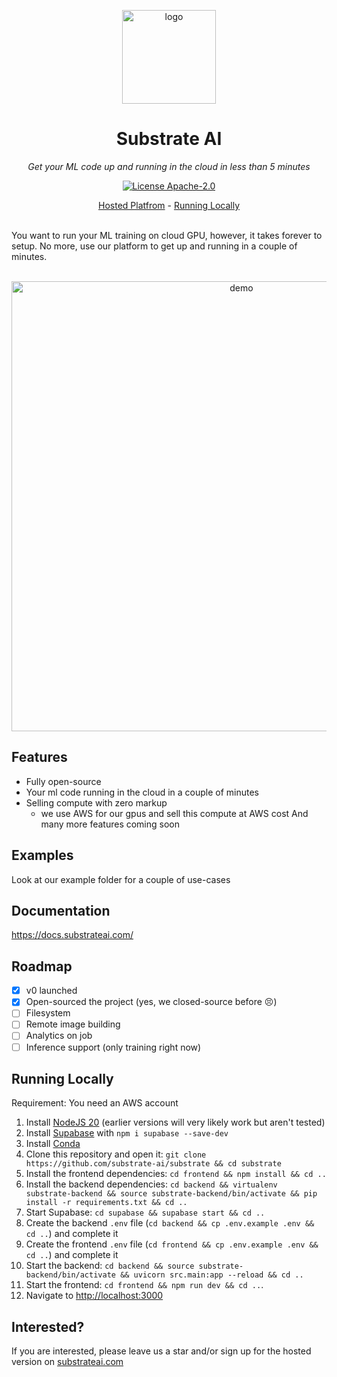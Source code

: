 <p align="center">
  <a href="https://datasaurus.app">
    <img height="150" src="https://github.com/substrate-ai/substrate/assets/32412211/4aad3e0f-670c-452f-a3bc-9e97151acaab" alt="logo">
  </a>
</p>

<h1 align="center">
  Substrate AI
</h1>

<p align="center">
  <i>Get your ML code up and running in the cloud in less than 5 minutes</i>
</p>

<p align="center">
  <a href="/LICENSE"><img alt="License Apache-2.0" src="https://img.shields.io/github/license/substrate-ai/substrate?style=flat-square"></a>
</p>

<p align="center">
  <a href="https://substrateai.com">Hosted Platfrom</a> - <a href="#running-locally">Running Locally</a>
</p>

<br>
You want to run your ML training on cloud GPU, however, it takes forever to setup. No more, use our platform to get up and running in a couple of minutes. 
<br>
<br>
<p align="center">
 <img width="720" src="https://github.com/datasaurus-ai/datasaurus/assets/32412211/7b9a36dd-9264-4442-ba25-e29a5a1516f3" alt="demo">
</p>

## Features

- Fully open-source
- Your ml code running in the cloud in a couple of minutes
- Selling compute with zero markup
    - we use AWS for our gpus and sell this compute at AWS cost
And many more features coming soon

## Examples

Look at our example folder for a couple of use-cases

## Documentation

https://docs.substrateai.com/

## Roadmap

- [x] v0 launched
- [x] Open-sourced the project (yes, we closed-source before 😣)
- [ ] Filesystem
- [ ] Remote image building
- [ ] Analytics on job
- [ ] Inference support (only training right now)

## Running Locally

Requirement: You need an AWS account

1. Install [NodeJS 20](https://nodejs.org/en/download/current) (earlier versions will very likely work but aren't tested)
2. Install [Supabase](https://supabase.com/docs/guides/cli/local-development) with `npm i supabase --save-dev`
3. Install [Conda](https://conda.io/projects/conda/en/latest/user-guide/install/index.html)
4. Clone this repository and open it: `git clone https://github.com/substrate-ai/substrate && cd substrate`
5. Install the frontend dependencies: `cd frontend && npm install && cd ..`
6. Install the backend dependencies: `cd backend && virtualenv substrate-backend && source substrate-backend/bin/activate && pip install -r requirements.txt && cd ..`
7. Start Supabase: `cd supabase && supabase start && cd ..`
9. Create the backend `.env` file (`cd backend && cp .env.example .env && cd ..`) and complete it
10. Create the frontend `.env` file (`cd frontend && cp .env.example .env && cd ..`) and complete it
11. Start the backend: `cd backend && source substrate-backend/bin/activate && uvicorn src.main:app --reload && cd ..`
12. Start the frontend: `cd frontend && npm run dev && cd ..`.
13. Navigate to [http://localhost:3000](http://localhost:3000)

## Interested?

If you are interested, please leave us a star and/or sign up for the hosted version on [substrateai.com](https://substrateai.com)
